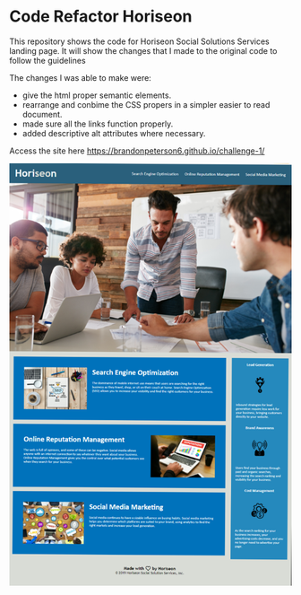 # Code Refactor Horiseon 
This repository shows the code for Horiseon Social Solutions Services landing page. It will show the changes that I made to the original code to follow the guidelines

The changes I was able to make were:
* give the html proper semantic elements.
* rearrange and conbime the CSS propers in a simpler easier to read document.
* made sure all the links function properly.
* added descriptive alt attributes where necessary. 

Access the site here https://brandonpeterson6.github.io/challenge-1/

![Screenshot](/assets/images/challenge-1-screenshot.jpg)